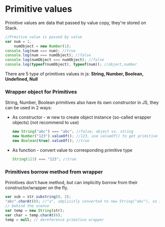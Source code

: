 # Primitive values

Primitive values are data that passed by value copy, they're stored on Stack.

```js
//Prmitive value is passed by value
var num = 1,
    numObject = new Number(1);
console.log(num === num); //true
console.log(num === numObject); //false
console.log(numObject === numObject); //false
console.log(typeof(numObject), typeof(num)); //object,number
```

There are 5 type of primitives values in js: **String, Number, Boolean, Undefined, Null**

### Wrapper object for Primitives

String, Number, Boolean primitives also have its own constructor in JS, they can be used in 2 ways: 
- As constructor - w new to create object instance (so-called wrapper objects) (not recommend to use)
  ```js
  new String("abc") === "abc"; //false, object vs. string
  new Number("123").valueOf(); //123, use valueOf() to get primitive value from wrapper obj
  new Boolean(true).valueOf(); //true
  ``` 
  
- As function - convert value to corresponding primitive type
  ```js
  String(123) === "123"; //true
  ```
 
### Primitives borrow method from wrapper 
Primitives don't have method, but can implicitly borrow from their constructor/wrapper on the fly.
```js
var sub = str.substring(0, 2);
"abc".charAt(0); //"a", implicitly converted to new String("abc"), so it can use method, then after usage unwrapped to primitive value
// behind the scence
var temp = new String(str);
var char = temp.charAt(0);
temp = null; // dereference primitive wrapper
```
